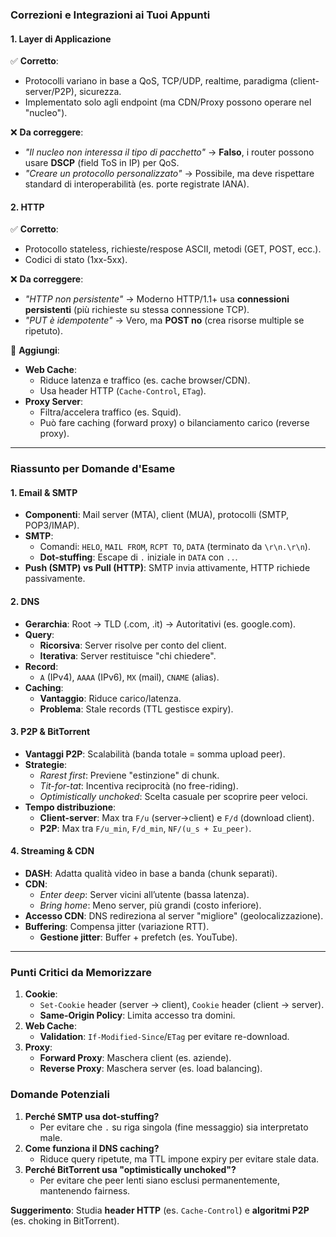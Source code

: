 ### **Correzioni e Integrazioni ai Tuoi Appunti**

#### **1. Layer di Applicazione**
✅ **Corretto**:  
- Protocolli variano in base a QoS, TCP/UDP, realtime, paradigma (client-server/P2P), sicurezza.  
- Implementato solo agli endpoint (ma CDN/Proxy possono operare nel "nucleo").  

❌ **Da correggere**:  
- *"Il nucleo non interessa il tipo di pacchetto"* → **Falso**, i router possono usare **DSCP** (field ToS in IP) per QoS.  
- *"Creare un protocollo personalizzato"* → Possibile, ma deve rispettare standard di interoperabilità (es. porte registrate IANA).  

#### **2. HTTP**  
✅ **Corretto**:  
- Protocollo stateless, richieste/respose ASCII, metodi (GET, POST, ecc.).  
- Codici di stato (1xx-5xx).  

❌ **Da correggere**:  
- *"HTTP non persistente"* → Moderno HTTP/1.1+ usa **connessioni persistenti** (più richieste su stessa connessione TCP).  
- *"PUT è idempotente"* → Vero, ma **POST no** (crea risorse multiple se ripetuto).  

🔹 **Aggiungi**:  
- **Web Cache**:  
  - Riduce latenza e traffico (es. cache browser/CDN).  
  - Usa header HTTP (`Cache-Control`, `ETag`).  
- **Proxy Server**:  
  - Filtra/accelera traffico (es. Squid).  
  - Può fare caching (forward proxy) o bilanciamento carico (reverse proxy).  

---

### **Riassunto per Domande d'Esame**  

#### **1. Email & SMTP**  
- **Componenti**: Mail server (MTA), client (MUA), protocolli (SMTP, POP3/IMAP).  
- **SMTP**:  
  - Comandi: `HELO`, `MAIL FROM`, `RCPT TO`, `DATA` (terminato da `\r\n.\r\n`).  
  - **Dot-stuffing**: Escape di `.` iniziale in `DATA` con `..`.  
- **Push (SMTP) vs Pull (HTTP)**: SMTP invia attivamente, HTTP richiede passivamente.  

#### **2. DNS**  
- **Gerarchia**: Root → TLD (.com, .it) → Autoritativi (es. google.com).  
- **Query**:  
  - **Ricorsiva**: Server risolve per conto del client.  
  - **Iterativa**: Server restituisce "chi chiedere".  
- **Record**:  
  - `A` (IPv4), `AAAA` (IPv6), `MX` (mail), `CNAME` (alias).  
- **Caching**:  
  - **Vantaggio**: Riduce carico/latenza.  
  - **Problema**: Stale records (TTL gestisce expiry).  

#### **3. P2P & BitTorrent**  
- **Vantaggi P2P**: Scalabilità (banda totale = somma upload peer).  
- **Strategie**:  
  - *Rarest first*: Previene "estinzione" di chunk.  
  - *Tit-for-tat*: Incentiva reciprocità (no free-riding).  
  - *Optimistically unchoked*: Scelta casuale per scoprire peer veloci.  
- **Tempo distribuzione**:  
  - **Client-server**: Max tra `F/u` (server→client) e `F/d` (download client).  
  - **P2P**: Max tra `F/u_min`, `F/d_min`, `NF/(u_s + Σu_peer)`.  

#### **4. Streaming & CDN**  
- **DASH**: Adatta qualità video in base a banda (chunk separati).  
- **CDN**:  
  - *Enter deep*: Server vicini all’utente (bassa latenza).  
  - *Bring home*: Meno server, più grandi (costo inferiore).  
- **Accesso CDN**: DNS redireziona al server "migliore" (geolocalizzazione).  
- **Buffering**: Compensa jitter (variazione RTT).  
  - **Gestione jitter**: Buffer + prefetch (es. YouTube).  

---

### **Punti Critici da Memorizzare**  
1. **Cookie**:  
   - `Set-Cookie` header (server → client), `Cookie` header (client → server).  
   - **Same-Origin Policy**: Limita accesso tra domini.  
2. **Web Cache**:  
   - **Validation**: `If-Modified-Since`/`ETag` per evitare re-download.  
3. **Proxy**:  
   - **Forward Proxy**: Maschera client (es. aziende).  
   - **Reverse Proxy**: Maschera server (es. load balancing).  

### **Domande Potenziali**  
1. **Perché SMTP usa dot-stuffing?**  
   - Per evitare che `.` su riga singola (fine messaggio) sia interpretato male.  
2. **Come funziona il DNS caching?**  
   - Riduce query ripetute, ma TTL impone expiry per evitare stale data.  
3. **Perché BitTorrent usa "optimistically unchoked"?**  
   - Per evitare che peer lenti siano esclusi permanentemente, mantenendo fairness.  

**Suggerimento**: Studia **header HTTP** (es. `Cache-Control`) e **algoritmi P2P** (es. choking in BitTorrent).